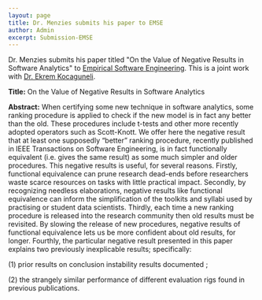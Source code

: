 ```yaml
---
layout: page
title: Dr. Menzies submits his paper to EMSE 
author: Admin
excerpt: Submission-EMSE
---
```


Dr. Menzies submits his paper titled "On the Value of Negative Results in Software Analytics" to [Empirical Software Engineering](http://www.springer.com/computer/swe/journal/10664). 
This is a joint work with [Dr. Ekrem Kocaguneli](http://www.kocaguneli.com/).

**Title:** On the Value of Negative Results in Software Analytics

**Abstract:** When certifying some new technique in software analytics, some ranking procedure
is applied to check if the new model is in fact any better than the old. These procedures
include t-tests and other more recently adopted operators such as Scott-Knott.
We offer here the negative result that at least one supposedly “better” ranking procedure,
recently published in IEEE Transactions on Software Engineering, is in fact functionally
equivalent (i.e. gives the same result) as some much simpler and older procedures.
This negative results is useful, for several reasons. Firstly, functional equivalence can
prune research dead-ends before researchers waste scarce resources on tasks with little practical
impact. Secondly, by recognizing needless elaborations, negative results like functional
equivalence can inform the simplification of the toolkits and syllabi used by practising or
student data scientists. Thirdly, each time a new ranking procedure is released into the research
community then old results must be revisited. By slowing the release of new procedures,
negative results of functional equivalence lets us be more confident about old results,
for longer. Fourthly, the particular negative result presented in this paper explains two previously
inexplicable results; specifically: 


(1) prior results on conclusion instability results
documented ;

(2) the strangely similar performance of different evaluation rigs found in
previous publications.